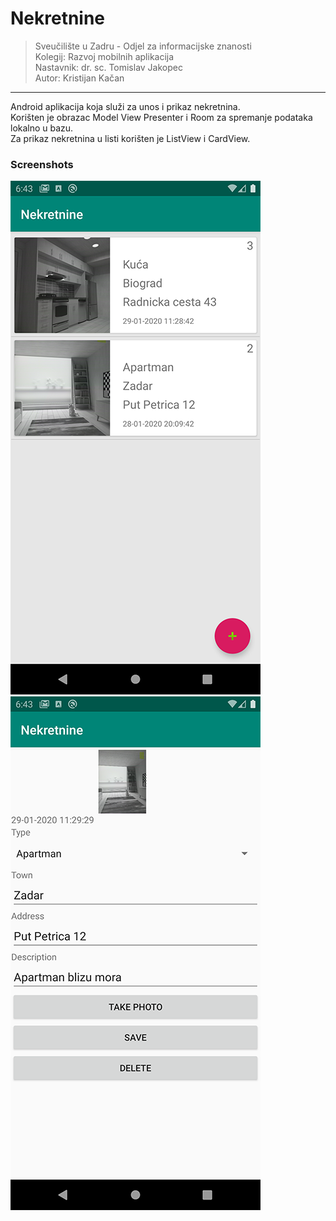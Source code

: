 # Nekretnine

>Sveučilište u Zadru - Odjel za informacijske znanosti</br>
>Kolegij: Razvoj mobilnih aplikacija</br>
>Nastavnik: dr. sc. Tomislav Jakopec</br>
>Autor: Kristijan Kačan</br>
---
Android aplikacija koja služi za unos i prikaz nekretnina.</br>
Korišten je obrazac Model View Presenter i Room za spremanje podataka lokalno u bazu.</br>
Za prikaz nekretnina u listi korišten je ListView i CardView.</br>

### Screenshots
![](Screenshot.png)&nbsp;&nbsp;&nbsp;&nbsp;![](Screenshot2.png)
